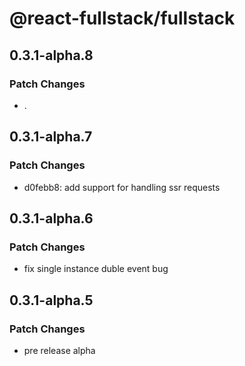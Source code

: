 # @react-fullstack/fullstack

## 0.3.1-alpha.8

### Patch Changes

- .

## 0.3.1-alpha.7

### Patch Changes

- d0febb8: add support for handling ssr requests

## 0.3.1-alpha.6

### Patch Changes

- fix single instance duble event bug

## 0.3.1-alpha.5

### Patch Changes

- pre release alpha
